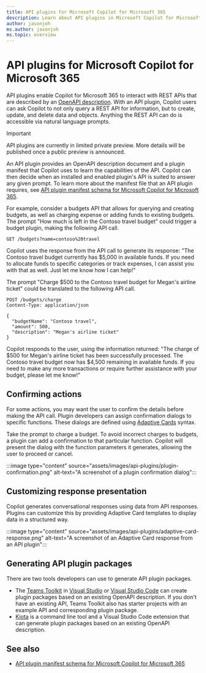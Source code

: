 ```yaml
---
title: API plugins for Microsoft Copilot for Microsoft 365
description: Learn about API plugins in Microsoft Copilot for Microsoft 365
author: jasonjoh
ms.author: jasonjoh
ms.topic: overview
---
```


# API plugins for Microsoft Copilot for Microsoft 365

API plugins enable Copilot for Microsoft 365 to interact with REST APIs that are described by an [OpenAPI description](https://www.openapis.org/what-is-openapi). With an API plugin, Copilot users can ask Copilot to not only query a REST API for information, but to create, update, and delete data and objects. Anything the REST API can do is accessible via natural language prompts.

> [!IMPORTANT]
> API plugins are currently in limited private preview. More details will be published once a public preview is announced.

An API plugin provides an OpenAPI description document and a plugin manifest that Copilot uses to learn the capabilities of the API. Copilot can then decide when an installed and enabled plugin's API is suited to answer any given prompt. To learn more about the manifest file that an API plugin requires, see [API plugin manifest schema for Microsoft Copilot for Microsoft 365](./api-plugin-manifest.md).

For example, consider a budgets API that allows for querying and creating budgets, as well as charging expense or adding funds to existing budgets. The prompt "How much is left in the Contoso travel budget" could trigger a budget plugin, making the following API call.

```http
GET /budgets?name=contoso%20travel
```

Copilot uses the response from the API call to generate its response: "The Contoso travel budget currently has $5,000 in available funds. If you need to allocate funds to specific categories or track expenses, I can assist you with that as well. Just let me know how I can help!"

The prompt "Charge $500 to the Contoso travel budget for Megan's airline ticket" could be translated to the following API call.

```http
POST /budgets/charge
Content-Type: application/json

{
  "budgetName": "Contoso travel",
  "amount": 500,
  "description": "Megan's airline ticket"
}
```

Copilot responds to the user, using the information returned: "The charge of $500 for Megan's airline ticket has been successfully processed. The Contoso travel budget now has $4,500 remaining in available funds. If you need to make any more transactions or require further assistance with your budget, please let me know!"

## Confirming actions

For some actions, you may want the user to confirm the details before making the API call. Plugin developers can assign confirmation dialogs to specific functions. These dialogs are defined using [Adaptive Cards](/adaptive-cards) syntax.

Take the prompt to charge a budget. To avoid incorrect charges to budgets, a plugin can add a confirmation to that particular function. Copilot will present the dialog with the function parameters it generates, allowing the user to proceed or cancel.

:::image type="content" source="assets/images/api-plugins/plugin-confirmation.png" alt-text="A screenshot of a plugin confirmation dialog":::

## Customizing response presentation

Copilot generates conversational responses using data from API responses. Plugins can customize this by providing Adaptive Card templates to display data in a structured way.

:::image type="content" source="assets/images/api-plugins/adaptive-card-response.png" alt-text="A screenshot of an Adaptive Card response from an API plugin":::

## Generating API plugin packages

There are two tools developers can use to generate API plugin packages.

- The [Teams Toolkit](https://marketplace.visualstudio.com/items?itemName=TeamsDevApp.ms-teams-vscode-extension) in [Visual Studio](https://visualstudio.microsoft.com/) or [Visual Studio Code](https://code.visualstudio.com/) can create plugin packages based on an existing OpenAPI description. If you don't have an existing API, Teams Toolkit also has starter projects with an example API and corresponding plugin package.
- [Kiota](/openapi/kiota/overview) is a command line tool and a Visual Studio Code extension that can generate plugin packages based on an existing OpenAPI description.

## See also

- [API plugin manifest schema for Microsoft Copilot for Microsoft 365](./api-plugin-manifest.md)
